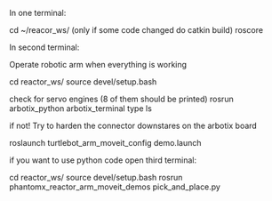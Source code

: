 In one terminal:

cd ~/reacor_ws/
(only if some code changed do catkin build)
roscore 


In second terminal:

Operate robotic arm when everything is working

cd reactor_ws/
source devel/setup.bash

check for servo engines (8 of them should be printed)
rosrun arbotix_python arbotix_terminal
type ls

if not! Try to harden the connector downstares on the arbotix board

roslaunch turtlebot_arm_moveit_config demo.launch

if you want to use python code
open third terminal:

cd reactor_ws/
source devel/setup.bash
rosrun phantomx_reactor_arm_moveit_demos pick_and_place.py

